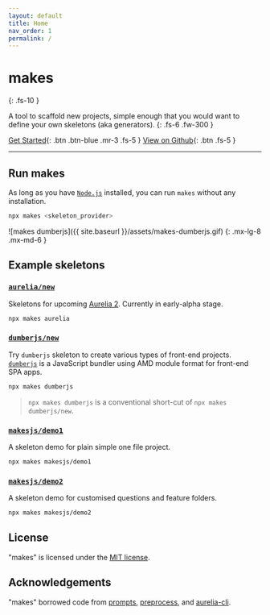 ```yaml
---
layout: default
title: Home
nav_order: 1
permalink: /
---
```


# makes
{: .fs-10 }

A tool to scaffold new projects, simple enough that you would want to define your own skeletons (aka generators).
{: .fs-6 .fw-300 }

[Get Started](./get-started){: .btn .btn-blue .mr-3 .fs-5 } [View on Github](https://github.com/makesjs/makes){: .btn .fs-5 }

---

## Run makes

As long as you have [`Node.js`](https://nodejs.org) installed, you can run `makes` without any installation.

```bash
npx makes <skeleton_provider>
```

![makes dumberjs]({{ site.baseurl }}/assets/makes-dumberjs.gif)
{: .mx-lg-8 .mx-md-6 }

## Example skeletons

### [`aurelia/new`](https://github.com/aurelia/new)

Skeletons for upcoming [Aurelia 2](https://docs.aurelia.io). Currently in early-alpha stage.

```bash
npx makes aurelia
```

### [`dumberjs/new`](https://github.com/dumberjs/new)

Try `dumberjs` skeleton to create various types of front-end projects. [`dumberjs`](https://github.com/dumberjs/dumber) is a JavaScript bundler using AMD module format for front-end SPA apps.

```bash
npx makes dumberjs
```

> `npx makes dumberjs` is a conventional short-cut of `npx makes dumberjs/new`.

### [`makesjs/demo1`](https://github.com/makesjs/demo1)

A skeleton demo for plain simple one file project.

```bash
npx makes makesjs/demo1
```

### [`makesjs/demo2`](https://github.com/makesjs/demo2)

A skeleton demo for customised questions and feature folders.
```bash
npx makes makesjs/demo2
```

## License

"makes" is licensed under the [MIT license](https://github.com/makesjs/makes/blob/master/LICENSE).

## Acknowledgements

"makes" borrowed code from [prompts](https://github.com/terkelg/prompts), [preprocess](https://github.com/jsoverson/preprocess), and [aurelia-cli](https://github.com/aurelia/cli).
